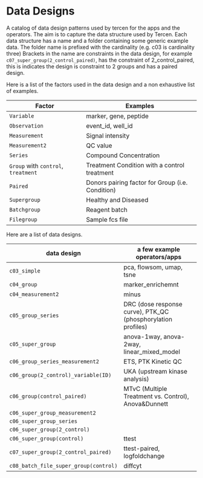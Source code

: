 # Data Designs

A catalog of data design patterns used by tercen for the apps and the operators.
The aim is to capture the data structure used by Tercen.
Each data structure has a name and a folder containing some generic example data.
The folder name is prefixed with the cardinality (e.g. c03 is cardinality three)
Brackets in the name are constraints in the data design, for example `c07_super_group(2_control_paired)`, has the constraint of 2_control_paired, this is indicates the design is constraint to 2 groups and has a paired design.

Here is a list of the factors used in the data design and a non exhaustive list of examples.

|Factor                     | Examples
|-------------------------- | ----------- |
|`Variable`                   | marker, gene, peptide
|`Observation`                | event_id, well_id
|`Measurement`                | Signal intensity
|`Measurement2`               | QC value
|`Series`                     | Compound Concentration
|`Group` with `control`, `treatment` | Treatment Condition with a control treatment
|`Paired`                     | Donors pairing factor for Group (i.e. Condition)
|`Supergroup`                 | Healthy and Diseased
|`Batchgroup`                 | Reagent batch
|`Filegroup`                  | Sample fcs file

Here are a list of data designs.

|data design                           |a few example operators/apps
| -----------------------------------  | ---------------------- |
|`c03_simple`                            |pca, flowsom, umap, tsne
|`c04_group`                             |marker_enrichemnt
|`c04_measurement2`                      |minus
|`c05_group_series`                      |DRC (dose response curve), PTK_QC (phosphorylation profiles)
|`c05_super_group`                       |anova-1way, anova-2way, linear_mixed_model
|`c06_group_series_measurement2`         |ETS, PTK Kinetic QC
|`c06_group(2_control)_variable(ID)`     |UKA (upstream kinase analysis)
|`c06_group(control_paired)`             |MTvC (Multiple Treatment vs. Control), Anova&Dunnett
|`c06_super_group_measurement2`          |
|`c06_super_group_series`                |
|`c06_super_group(2_control)`            |
|`c06_super_group(control)`              |ttest
|`c07_super_group(2_control_paired)`     |ttest-paired, logfoldchange
|`c08_batch_file_super_group(control)`   |diffcyt
 
